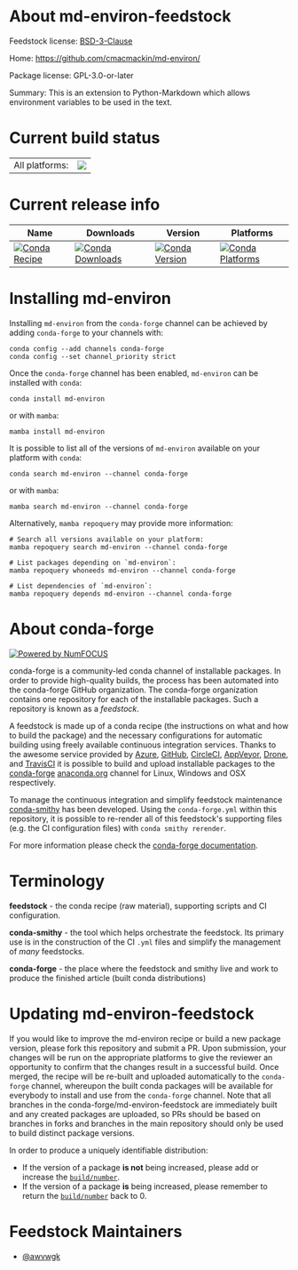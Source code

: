 About md-environ-feedstock
==========================

Feedstock license: [BSD-3-Clause](https://github.com/conda-forge/md-environ-feedstock/blob/main/LICENSE.txt)

Home: https://github.com/cmacmackin/md-environ/

Package license: GPL-3.0-or-later

Summary: This is an extension to Python-Markdown which allows environment variables to be used in the text.

Current build status
====================


<table><tr><td>All platforms:</td>
    <td>
      <a href="https://dev.azure.com/conda-forge/feedstock-builds/_build/latest?definitionId=14907&branchName=main">
        <img src="https://dev.azure.com/conda-forge/feedstock-builds/_apis/build/status/md-environ-feedstock?branchName=main">
      </a>
    </td>
  </tr>
</table>

Current release info
====================

| Name | Downloads | Version | Platforms |
| --- | --- | --- | --- |
| [![Conda Recipe](https://img.shields.io/badge/recipe-md--environ-green.svg)](https://anaconda.org/conda-forge/md-environ) | [![Conda Downloads](https://img.shields.io/conda/dn/conda-forge/md-environ.svg)](https://anaconda.org/conda-forge/md-environ) | [![Conda Version](https://img.shields.io/conda/vn/conda-forge/md-environ.svg)](https://anaconda.org/conda-forge/md-environ) | [![Conda Platforms](https://img.shields.io/conda/pn/conda-forge/md-environ.svg)](https://anaconda.org/conda-forge/md-environ) |

Installing md-environ
=====================

Installing `md-environ` from the `conda-forge` channel can be achieved by adding `conda-forge` to your channels with:

```
conda config --add channels conda-forge
conda config --set channel_priority strict
```

Once the `conda-forge` channel has been enabled, `md-environ` can be installed with `conda`:

```
conda install md-environ
```

or with `mamba`:

```
mamba install md-environ
```

It is possible to list all of the versions of `md-environ` available on your platform with `conda`:

```
conda search md-environ --channel conda-forge
```

or with `mamba`:

```
mamba search md-environ --channel conda-forge
```

Alternatively, `mamba repoquery` may provide more information:

```
# Search all versions available on your platform:
mamba repoquery search md-environ --channel conda-forge

# List packages depending on `md-environ`:
mamba repoquery whoneeds md-environ --channel conda-forge

# List dependencies of `md-environ`:
mamba repoquery depends md-environ --channel conda-forge
```


About conda-forge
=================

[![Powered by
NumFOCUS](https://img.shields.io/badge/powered%20by-NumFOCUS-orange.svg?style=flat&colorA=E1523D&colorB=007D8A)](https://numfocus.org)

conda-forge is a community-led conda channel of installable packages.
In order to provide high-quality builds, the process has been automated into the
conda-forge GitHub organization. The conda-forge organization contains one repository
for each of the installable packages. Such a repository is known as a *feedstock*.

A feedstock is made up of a conda recipe (the instructions on what and how to build
the package) and the necessary configurations for automatic building using freely
available continuous integration services. Thanks to the awesome service provided by
[Azure](https://azure.microsoft.com/en-us/services/devops/), [GitHub](https://github.com/),
[CircleCI](https://circleci.com/), [AppVeyor](https://www.appveyor.com/),
[Drone](https://cloud.drone.io/welcome), and [TravisCI](https://travis-ci.com/)
it is possible to build and upload installable packages to the
[conda-forge](https://anaconda.org/conda-forge) [anaconda.org](https://anaconda.org/)
channel for Linux, Windows and OSX respectively.

To manage the continuous integration and simplify feedstock maintenance
[conda-smithy](https://github.com/conda-forge/conda-smithy) has been developed.
Using the ``conda-forge.yml`` within this repository, it is possible to re-render all of
this feedstock's supporting files (e.g. the CI configuration files) with ``conda smithy rerender``.

For more information please check the [conda-forge documentation](https://conda-forge.org/docs/).

Terminology
===========

**feedstock** - the conda recipe (raw material), supporting scripts and CI configuration.

**conda-smithy** - the tool which helps orchestrate the feedstock.
                   Its primary use is in the construction of the CI ``.yml`` files
                   and simplify the management of *many* feedstocks.

**conda-forge** - the place where the feedstock and smithy live and work to
                  produce the finished article (built conda distributions)


Updating md-environ-feedstock
=============================

If you would like to improve the md-environ recipe or build a new
package version, please fork this repository and submit a PR. Upon submission,
your changes will be run on the appropriate platforms to give the reviewer an
opportunity to confirm that the changes result in a successful build. Once
merged, the recipe will be re-built and uploaded automatically to the
`conda-forge` channel, whereupon the built conda packages will be available for
everybody to install and use from the `conda-forge` channel.
Note that all branches in the conda-forge/md-environ-feedstock are
immediately built and any created packages are uploaded, so PRs should be based
on branches in forks and branches in the main repository should only be used to
build distinct package versions.

In order to produce a uniquely identifiable distribution:
 * If the version of a package **is not** being increased, please add or increase
   the [``build/number``](https://docs.conda.io/projects/conda-build/en/latest/resources/define-metadata.html#build-number-and-string).
 * If the version of a package **is** being increased, please remember to return
   the [``build/number``](https://docs.conda.io/projects/conda-build/en/latest/resources/define-metadata.html#build-number-and-string)
   back to 0.

Feedstock Maintainers
=====================

* [@awvwgk](https://github.com/awvwgk/)

